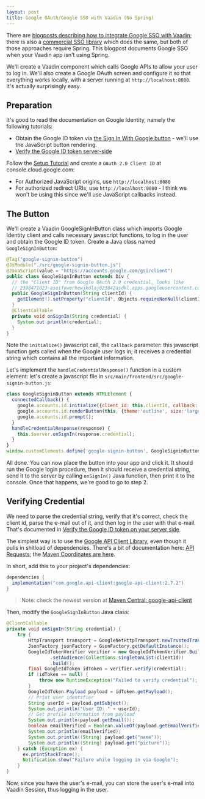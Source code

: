 ```yaml
---
layout: post
title: Google OAuth/Google SSO with Vaadin (No Spring)
---
```


There are [blogposts describing how to integrate Google SSO with Vaadin](https://vaadin.com/blog/oauth-2-and-google-sign-in-for-a-vaadin-application);
there is also a [commercial SSO library](https://vaadin.com/docs/latest/tools/sso) which
does the same, but both of those approaches require Spring. This blogpost documents
Google SSO when your Vaadin app isn't using Spring.

We'll create a Vaadin component which calls Google APIs to allow your user to log in.
We'll also create a Google OAuth screen and configure it so that everything works locally,
with a server running at `http://localhost:8080`. It's actually surprisingly easy.

## Preparation

It's good to read the documentation on Google Identity, namely the following tutorials:

* Obtain the Google ID token via [the Sign In With Google button](https://developers.google.com/identity/gsi/web/guides/display-button) -
  we'll use the JavaScript button rendering.
* [Verify the Google ID token server-side](https://developers.google.com/identity/gsi/web/guides/verify-google-id-token)

Follow the [Setup Tutorial](https://developers.google.com/identity/gsi/web/guides/get-google-api-clientid) and create
a `OAuth 2.0 Client ID` at console.cloud.google.com:

* For Authorized JavaScript origins, use `http://localhost:8080`
* For authorized redirect URIs, use `http://localhost:8080` - I think we won't be using this since
  we'll use JavaScript callbacks instead.

## The Button

We'll create a Vaadin GoogleSignInButton class which imports Google Identity client and calls
necessary javascript functions, to log in the user and obtain the Google ID token. Create a Java class named `GoogleSignInButton`:
```java
@Tag("google-signin-button")
@JsModule("./src/google-signin-button.js")
@JavaScript(value = "https://accounts.google.com/gsi/client")
public class GoogleSignInButton extends Div {
  // the "Client ID" from Google OAuth 2.0 credential, looks like
  // 2398471023-asoifywerhewjkdlaj023842asdkl.apps.googleusercontent.com
  public GoogleSignInButton(String clientId) {
    getElement().setProperty("clientId", Objects.requireNonNull(clientId));
  }
  @ClientCallable
  private void onSignIn(String credential) {
    System.out.println(credential);
  }
}
```
Note the `initialize()` javascript call, the `callback` parameter: this javascript function gets
called when the Google user logs in; it receives a credential string which contains
all the important information.

Let's implement the `handleCredentialResponse()` function in a custom element: let's
create a javascript file in `src/main/frontend/src/google-signin-button.js`:
```javascript
class GoogleSigninButton extends HTMLElement {
  connectedCallback() {
    google.accounts.id.initialize({client_id: this.clientId, callback: this.handleCredentialResponse.bind(this)});
    google.accounts.id.renderButton(this, {theme:'outline', size:'large'});
    google.accounts.id.prompt();
  }
  handleCredentialResponse(response) {
    this.$server.onSignIn(response.credential);
  }
}
window.customElements.define('google-signin-button', GoogleSigninButton);
```
All done. You can now place the button into your app and click it. It should run the Google login procedure,
then it should receive a credential string, send it to the server by calling `onSignIn()` Java
function, then print it to the console. Once that happens, we're good to go to step 2.

## Verifying Credential

We need to parse the credential string, verify that it's correct, check the client id,
parse the e-mail out of it, and then log in the user with that e-mail. That's documented
in [Verify the Google ID token on your server side](https://developers.google.com/identity/gsi/web/guides/verify-google-id-token).

The simplest way is to use the [Google API Client Library](https://developers.google.com/api-client-library/java),
even though it pulls in shitload of dependencies. There's a bit of documentation here: [API Requests](https://developers.google.com/api-client-library/java/google-api-java-client/requests);
the [Maven Coordinates are here](https://developers.google.com/api-client-library/java/google-api-java-client/setup).

In short, add this to your project's dependencies:
```gradle
dependencies {
  implementation("com.google.api-client:google-api-client:2.7.2")
}
```
> Note: check the newest version at [Maven Central: google-api-client](https://repo1.maven.org/maven2/com/google/api-client/google-api-client/)

Then, modify the `GoogleSignInButton` Java class:
```java
@ClientCallable
private void onSignIn(String credential) {
    try {
        HttpTransport transport = GoogleNetHttpTransport.newTrustedTransport();
        JsonFactory jsonFactory = GsonFactory.getDefaultInstance();
        GoogleIdTokenVerifier verifier = new GoogleIdTokenVerifier.Builder(transport, jsonFactory)
                .setAudience(Collections.singletonList(clientId))
                .build();
        final GoogleIdToken idToken = verifier.verify(credential);
        if (idToken == null) {
            throw new RuntimeException("Failed to verify credential");
        }
        GoogleIdToken.Payload payload = idToken.getPayload();
        // Print user identifier
        String userId = payload.getSubject();
        System.out.println("User ID: " + userId);
        // Get profile information from payload
        System.out.println(payload.getEmail());
        boolean emailVerified = Boolean.valueOf(payload.getEmailVerified());
        System.out.println(emailVerified);
        System.out.println((String) payload.get("name"));
        System.out.println((String) payload.get("picture"));
    } catch (Exception ex) {
      ex.printStackTrace();
      Notification.show("Failure while logging in via Google");
    }
}
```

Now, since you have the user's e-mail, you can store the user's e-mail into Vaadin
Session, thus logging in the user.
